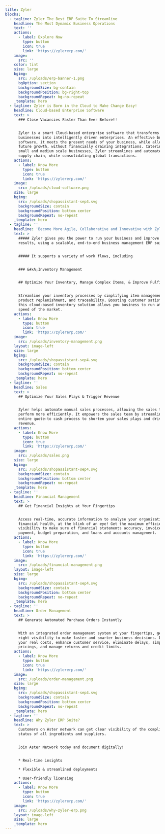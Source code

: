 ```yaml
---
title: Zyler
blocks:
  - tagline: Zyler The Best ERP Suite To Streamline
    headline: The Most Dynamic Business Operations
    text: ''
    actions:
      - label: Explore Now
        type: button
        icon: true
        link: 'https://zylererp.com/'
    image:
      src: ''
    color: tint
    size: large
    bgimg:
      src: /uploads/erp-banner-1.png
      bgOption: section
      backgroundSize: bg-contain
      backgroundPosition: bg-right-top
      backgroundRepeat: bg-no-repeat
    _template: hero
  - tagline: Zyler is Born in the Cloud to Make Change Easy!
    headline: Cloud-based Enterprise Software
    text: >
      ### Close Vacancies Faster Than Ever Before!!


      Zyler is a smart Cloud-based enterprise software that transforms
      businesses into intelligently driven enterprises. An effective business
      software, it meets the present needs of your business, while allowing
      future growth, without financially draining integrations. Catering to
      small and medium scale businesses, Zyler streamlines and automates the
      supply chain, while consolidating global transactions.
    actions:
      - label: Know More
        type: button
        icon: true
        link: 'https://zylererp.com/'
    image:
      src: /uploads/cloud-software.png
    size: large
    bgimg:
      src: /uploads/shopassistant-sep4.svg
      backgroundSize: contain
      backgroundPosition: bottom center
      backgroundRepeat: no-repeat
    _template: hero
  - tagline: ''
    headline: 'Become More Agile, Collaborative and Innovative with Zyler!'
    text: >
      ##### Zyler gives you the power to run your business and improve your
      results, using a scalable, end-to-end business management ERP suite.


      ##### It supports a variety of work flows, including


      ### &#xA;Inventory Management


      ## Optimize Your Inventory, Manage Complex Items, & Improve Fulfilment


      Streamline your inventory processes by simplifying item management,
      product replenishment, and traceability. Boosting customer satisfaction,
      this cloud-based inventory solution allows you business to run at the
      speed of the market.
    actions:
      - label: Know More
        type: button
        icon: true
        link: 'https://zylererp.com/'
    image:
      src: /uploads/inventory-management.png
    layout: image-left
    size: large
    bgimg:
      src: /uploads/shopassistant-sep4.svg
      backgroundSize: contain
      backgroundPosition: bottom center
      backgroundRepeat: no-repeat
    _template: hero
  - tagline: ''
    headline: Sales
    text: >
      ## Optimize Your Sales Plays & Trigger Revenue


      Zyler helps automate manual sales processes, allowing the sales teams to
      perform more efficiently. It empowers the sales team by streamlining the
      entire quote-to cash process to shorten your sales plays and drive
      revenue.
    actions:
      - label: Know More
        type: button
        icon: true
        link: 'https://zylererp.com/'
    image:
      src: /uploads/sales.png
    size: large
    bgimg:
      src: /uploads/shopassistant-sep4.svg
      backgroundSize: contain
      backgroundPosition: bottom center
      backgroundRepeat: no-repeat
    _template: hero
  - tagline: ''
    headline: Financial Management
    text: >
      ## Get Financial Insights at Your Fingertips


      Access real-time, accurate information to analyse your organization’s
      financial health, at the blink of an eye! Get the maximum efficiency and
      visibility to make sure of financial statements accuracy, invoices
      payment, budget preparation, and loans and accounts management.
    actions:
      - label: Know More
        type: button
        icon: true
        link: 'https://zylererp.com/'
    image:
      src: /uploads/financial-management.png
    layout: image-left
    size: large
    bgimg:
      src: /uploads/shopassistant-sep4.svg
      backgroundSize: contain
      backgroundPosition: bottom center
      backgroundRepeat: no-repeat
    _template: hero
  - tagline: ''
    headline: Order Management
    text: >
      ## Generate Automated Purchase Orders Instantly


      With an integrated order management system at your fingertips, get the
      right visibility to make faster and smarter business decisions. Determine
      your real costs, enhance customer service, eliminate delays, simplify
      pricings, and manage returns and credit limits.
    actions:
      - label: Know More
        type: button
        icon: true
        link: 'https://zylererp.com/'
    image:
      src: /uploads/order-management.png
    size: large
    bgimg:
      src: /uploads/shopassistant-sep4.svg
      backgroundSize: contain
      backgroundPosition: bottom center
      backgroundRepeat: no-repeat
    _template: hero
  - tagline: ''
    headline: Why Zyler ERP Suite?
    text: >
      Customers on Aster network can get clear visibility of the compliance
      status of all ingredients and suppliers.


      Join Aster Network today and document digitally!


      * Real-time insights

      * Flexible & streamlined deployments

      * User-friendly licensing
    actions:
      - label: Know More
        type: button
        icon: true
        link: 'https://zylererp.com/'
    image:
      src: /uploads/why-zyler-erp.png
    layout: image-left
    size: large
    _template: hero
---
```


